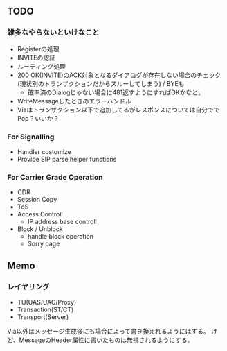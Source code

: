 ## TODO

### 雑多なやらないといけなこと

- Registerの処理
- INVITEの認証
- ルーティング処理
- 200 OK(INVITE)のACK対象となるダイアログが存在しない場合のチェック(現状別のトランザクションだからスルーしてしまう) / BYEも
   - 確率済のDialogじゃない場合に481返すようにすればOKかなと。
- WriteMessageしたときのエラーハンドル
- Viaはトランザクション以下で追加してるがレスポンスについては自分ででPop？いいか？


### For Signalling
- Handler customize
- Provide SIP parse helper functions

### For Carrier Grade Operation
- CDR
- Session Copy
- ToS
- Access Controll
    - IP address base controll
- Block / Unblock
    - handle block operation
    - Sorry page


## Memo

### レイヤリング
- TU(UAS/UAC/Proxy)
- Transaction(ST/CT)
- Transport(Server)

Via以外はメッセージ生成後にも場合によって書き換えれるようにはする。
けど、MessageのHeader属性に書いたものは無視されるようにする。


